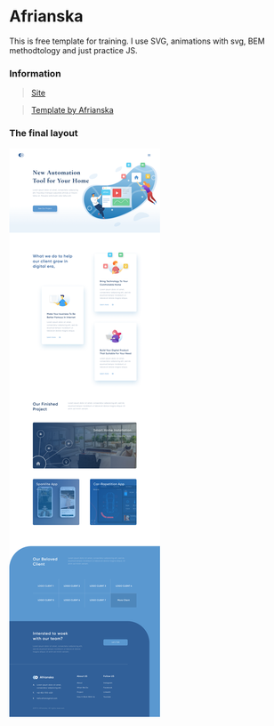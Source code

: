 # Afrianska
This is free template for training. I use SVG, animations with svg, BEM methodtology and just practice JS. 

 ### Information

  > [Site](https://triplicates.github.io/Afrianska/)

  > [Template by Afrianska](https://clck.ru/MBE6M)
 
 ### The final layout
 
 ![Afrianska](./src/img/all/homepage.png)

